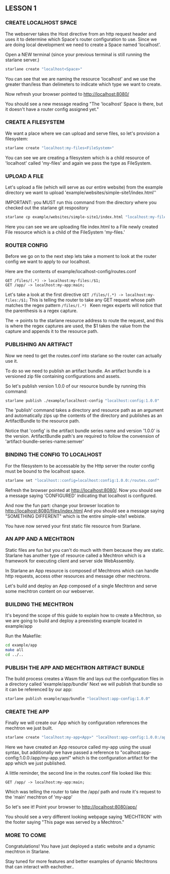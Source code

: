 ## LESSON 1

### CREATE LOCALHOST SPACE
The webserver takes the Host directive from an http request header and uses it to determine which Space's router configuration to use.  Since we are doing local development we need to create a Space named 'localhost'.

Open a NEW terminal (since your previous terminal is still running the starlane server.)

```bash
starlane create "localhost<Space>"
```

You can see that we are naming the resource 'localhost' and we use the greater than/less than delimeters to indicate which type we want to create. 

Now refresh your browser pointed to [http://localhost:8080/](http://localhost:8080/)

You should see a new message reading "The 'localhost' Space is there, but it doesn't have a router config assigned yet."

### CREATE A FILESYSTEM
We want a place where we can upload and serve files, so let's provision a filesystem:

```bash
starlane create "localhost:my-files<FileSystem>"
```

You can see we are creating a filesystem which is a child resource of 'localhost' called 'my-files' and again we pass the type as FileSystem.

### UPLOAD A FILE
Let's upload a file (which will serve as our entire website)  from the example directory we want to upload 'example/websites/simple-site1/index.html''

IMPORTANT: you MUST run this command from the directory where you checked out the starlane git respository

```bash
starlane cp example/websites/simple-site1/index.html "localhost:my-files:/index.html"
```

Here you can see we are uploading file index.html to a File newly created File resource which is a child of the FileSystem 'my-files.'

### ROUTER CONFIG
Before we go on to the next step lets take a moment to look at the router config we want to apply to our localhost.

Here are the contents of example/localhost-config/routes.conf

```
GET /files/(.*) -> localhost:my-files:/$1;
GET /app/ -> localhost:my-app:main;
```

Let's take a look at the first directive `GET /files/(.*) -> localhost:my-files:/$1;`   This is telling the router to take any GET request whose path matches the regex pattern ``` /files/(.*)  ``` Keen regex experts will notice that the parenthesis is a regex capture. 

The -> points to the starlane resource address to route the request, and this is where the regex captures are used, the $1 takes the value from the capture and appends it to the resource path.

### PUBLISHING AN ARTIFACT
Now we need to get the routes.conf into starlane so the router can actually use it.

To do so we need to publish an artifact bundle.  An artifact bundle is a versioned zip file containing configurations and assets.

So let's publish version 1.0.0 of our resource bundle by running this command:

```bash 
starlane publish ./example/localhost-config "localhost:config:1.0.0"
``` 

The 'publish' command takes a directory and resource path as an argument and automatically zips up the contents of the directory and publishes as an ArtifactBundle to the resource path.

Notice that 'config' is the artifact bundle series name and version '1.0.0' is the version. ArtifactBundle path's are required to follow the convension of 'artifact-bundle-series-name:semver'

### BINDING THE CONFIG TO LOCALHOST
For the filesystem to be accessable by the Http server the router config must be bound to the localhost space.

```bash 
starlane set "localhost::config=localhost:config:1.0.0:/routes.conf"
```

Refresh the browser pointed at [http://localhost:8080/](http://localhost:8080/).  Now you should see a message saying 'CONFIGURED' indicating that localhost is configured. 

And now the fun part:  change your browser location to [http://localhost:8080/files/index.html](http://localhost:8080/files/index.html) And you should see a message saying "SOMETHING DIFFERENT" which is the entire simple-site1 webiste.  

You have now served your first static file resource from Starlane.

### AN APP AND A MECHTRON
Static files are fun but you can't do much with them because they are static.  Starlane has another type of resource called a Mechtron which is a framework for executing client and server side WebAssembly. 

In Starlane an App resource is composed of Mechtrons which can handle http requests, access other resources and message other mechtrons.  

Let's build and deploy an App composed of a single Mechtron and serve some mechtron content on our webserver.

### BUILDING THE MECHTRON
It's beyond the scope of this guide to explain how to create a Mechtron, so we are going to build and deploy a preexisting example located in example/app


Run the Makefile:

```bash
cd example/app
make all
cd ../..
```

### PUBLISH THE APP AND MECHTRON ARTIFACT BUNDLE
The build process creates a Wasm file and lays out the configuration files in a directory called 'example/app/bundle'  Next we will publish that bundle so it can be referenced by our app:

```bash
starlane publish example/app/bundle "localhost:app-config:1.0.0"
```

### CREATE THE APP
Finally we will create our App which by configuration references the mechtron we just built.  

```bash
starlane create "localhost:my-app<App>" "localhost:app-config:1.0.0:/app/my-app.yaml"
```

Here we have created an App resource called my-app using the usual syntax, but additionally we have passed a reference to "ocalhost:app-config:1.0.0:/app/my-app.yaml" which is the configuration artifact for the app which we just published.

A little reminder, the second line in the routes.conf file looked like this: 
```
GET /app/ -> localhost:my-app:main;
```

Which  was telling the router to take the /app/ path and route it's request to the 'main' mechtron of 'my-app'

So let's see it!  Point your browser to [http://localhost:8080/app/](http://localhost:8080/app/)

You should see a very different looking webpage saying 'MECHTRON' with the footer saying "This page was served by a Mechtron."

### MORE TO COME
Congratulations! You have just deployed a static website and a dynamic mechtron in Starlane.

Stay tuned for more features and better examples of dynamic Mechtrons that can interact with eachother..



































